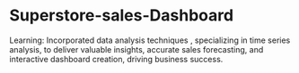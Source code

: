 # Superstore-sales-Dashboard

Learning:
Incorporated data analysis techniques , specializing in time series analysis, to deliver valuable insights, accurate sales forecasting, and interactive dashboard creation, driving business success.
